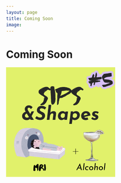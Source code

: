 ```yaml
---
layout: page
title: Coming Soon
image: 
---
```

# Coming Soon

<img src="/assets/images/SAS5.png" width="300">


